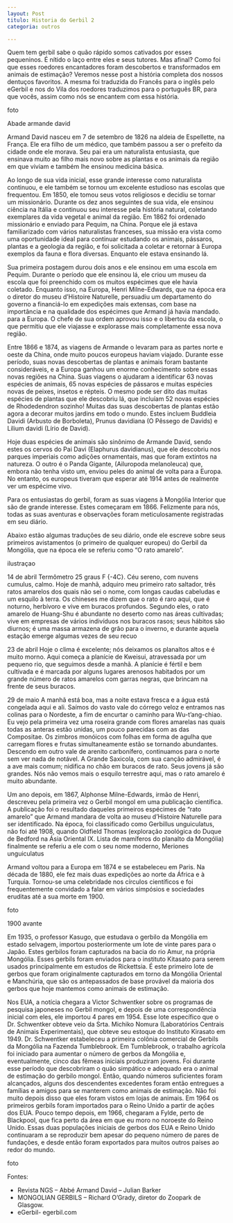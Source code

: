 ```yaml
---
layout: Post
titulo: Historia do Gerbil 2
categoria: outros

---
```

Quem tem gerbil sabe o quão rápido somos cativados por esses pequeninos. É nítido o laço entre eles e seus tutores. Mas afinal?  Como foi que esses roedores encantadores foram descobertos e transformados em animais de estimação? Veremos nesse post a história completa dos nossos dentuços favoritos. A mesma foi traduzida do Francês para o inglês pelo eGerbil e nos do Vila dos roedores traduzimos para o português BR, para que vocês, assim como nós se encantem com essa história.

foto

Abade armande david

Armand David nasceu em 7 de setembro de 1826 na aldeia de Espellette, na França. Ele era filho de um médico, que também passou a ser o prefeito da cidade onde ele morava. Seu pai era um naturalista entusiasta, que ensinava muito ao filho mais novo sobre as plantas e os animais da região em que viviam e também lhe ensinou medicina básica.

Ao longo de sua vida inicial, esse grande interesse como naturalista continuou, e ele também se tornou um excelente estudioso nas escolas que frequentou. Em 1850, ele tomou seus votos religiosos e decidiu se tornar um missionário. Durante os dez anos seguintes de sua vida, ele ensinou ciência na Itália e continuou seu interesse pela história natural, coletando exemplares da vida vegetal e animal da região. Em 1862 foi ordenado missionário e enviado para Pequim, na China. Porque ele já estava familiarizado com vários naturalistas franceses, sua missão era vista como uma oportunidade ideal para continuar estudando os animais, pássaros, plantas e a geologia da região, e foi solicitada a coletar e retornar à Europa exemplos da fauna e flora diversas. Enquanto ele estava ensinando lá.

Sua primeira postagem durou dois anos e ele ensinou em uma escola em Pequim. Durante o período que ele ensinou lá, ele criou um museu da escola que foi preenchido com os muitos espécimes que ele havia coletado. Enquanto isso, na Europa, Henri Milne-Edwards, que na época era o diretor do museu d’Histoire Naturelle, persuadiu um departamento do governo a financiá-lo em expedições mais extensas, com base na importância e na qualidade dos espécimes que Armand já havia mandado. para a Europa. O chefe de sua ordem aprovou isso e o libertou da escola, o que permitiu que ele viajasse e explorasse mais completamente essa nova região.

Entre 1866 e 1874, as viagens de Armande o levaram para as partes norte e oeste da China, onde muito poucos europeus haviam viajado. Durante esse período, suas novas descobertas de plantas e animais foram bastante consideráveis, e a Europa ganhou um enorme conhecimento sobre essas novas regiões na China. Suas viagens o ajudaram a identificar 63 novas espécies de animais, 65 novas espécies de pássaros e muitas espécies novas de peixes, insetos e répteis. O mesmo pode ser dito das muitas espécies de plantas que ele descobriu lá, que incluíam 52 novas espécies de Rhodedendron sozinho! Muitas das suas descobertas de plantas estão agora a decorar muitos jardins em todo o mundo. Estes incluem Buddleia Davidi (Arbusto de Borboleta), Prunus davidiana (O Pêssego de Davids) e Lilium davidi (Lírio de David).

Hoje duas espécies de animais são sinônimo de Armande David, sendo estes os cervos do Pai Davi (Elaphurus davidianus), que ele descobriu nos parques imperiais como adições ornamentais, mas que foram extintos na natureza. O outro é o Panda Gigante, (Ailuropoda melanoleuca) que, embora não tenha visto um, enviou peles do animal de volta para a Europa. No entanto, os europeus tiveram que esperar até 1914 antes de realmente ver um espécime vivo.

Para os entusiastas do gerbil, foram as suas viagens à Mongólia Interior que são de grande interesse. Estes começaram em 1866. Felizmente para nós, todas as suas aventuras e observações foram meticulosamente registradas em seu diário.

Abaixo estão algumas traduções de seu diário, onde ele escreve sobre seus primeiros avistamentos (o primeiro de qualquer europeu) do Gerbil da Mongólia, que na época ele se referiu como “O rato amarelo”.

ilustraçao

14 de abril Termômetro 25 graus F {-4C}. Céu sereno, com nuvens cumulus, calmo. Hoje de manhã, adquiro meu primeiro rato saltador, três ratos amarelos dos quais não sei o nome, com longas caudas cabeludas e um esquilo à terra. Os chineses me dizem que o rato é raro aqui, que é noturno, herbívoro e vive em buracos profundos. Segundo eles, o rato amarelo de Huang-Shu é abundante no deserto como nas áreas cultivadas; vive em empresas de vários indivíduos nos buracos rasos; seus hábitos são diurnos; é uma massa armazena de grão para o inverno, e durante aquela estação emerge algumas vezes de seu recuo

23 de abril Hoje o clima é excelente; nós deixamos os planaltos altos e é muito morno. Aqui começa a planície de Kweisui, atravessada por um pequeno rio, que seguimos desde a manhã. A planície é fértil e bem cultivada e é marcada por alguns lugares arenosos habitados por um grande número de ratos amarelos com garras negras, que brincam na frente de seus buracos.

29 de maio A manhã está boa, mas a noite estava fresca e a água está congelada aqui e ali. Saímos do vasto vale do córrego veloz e entramos nas colinas para o Nordeste, a fim de encurtar o caminho para Wu-t’ang-chiao. Eu vejo pela primeira vez uma roseira grande com flores amarelas nas quais todas as anteras estão unidas, um pouco parecidas com as das Compositae. Os zimbros monóicos com folhas em forma de agulha que carregam flores e frutas simultaneamente estão se tornando abundantes. Descendo em outro vale de arenito carbonífero, continuamos para o norte sem ver nada de notável. A Grande Saxicola, com sua canção admirável, é a ave mais comum; nidifica no chão em buracos de rato. Seus jovens já são grandes. Nós não vemos mais o esquilo terrestre aqui, mas o rato amarelo é muito abundante.

Um ano depois, em 1867, Alphonse Milne-Edwards, irmão de Henri, descreveu pela primeira vez o Gerbil mongol em uma publicação científica. A publicação foi o resultado daqueles primeiros espécimes de “rato amarelo” que Armand mandara de volta ao museu d’Histoire Naturelle para ser identificado. Na época, foi classificado como Gerbillus unguiculatus, não foi até 1908, quando Oldfield Thomas (exploração zoológica do Duque de Bedford na Ásia Oriental IX. Lista de mamíferos do planalto da Mongólia) finalmente se referiu a ele com o seu nome moderno, Meriones unguiculatus

Armand voltou para a Europa em 1874 e se estabeleceu em Paris. Na década de 1880, ele fez mais duas expedições ao norte da África e à Turquia. Tornou-se uma celebridade nos círculos científicos e foi frequentemente convidado a falar em vários simpósios e sociedades eruditas até a sua morte em 1900.

foto

1900 avante

Em 1935, o professor Kasugo, que estudava o gerbilo da Mongólia em estado selvagem, importou posteriormente um lote de vinte pares para o Japão. Estes gerbilos foram capturados na bacia do rio Amur, na própria Mongólia. Esses gerbils foram enviados para o instituto Kitasato para serem usados ​​principalmente em estudos de Rickettsia. É este primeiro lote de gerbos que foram originalmente capturados em torno da Mongólia Oriental e Manchúria, que são os antepassados ​​de base provável da maioria dos gerbos que hoje mantemos como animais de estimação.

Nos EUA, a notícia chegara a Victor Schwentker sobre os programas de pesquisa japoneses no Gerbil mongol, e depois de uma correspondência inicial com eles, ele importou 4 pares em 1954. Esse lote específico que o Dr. Schwentker obteve veio da Srta. Michiko Nomura (Laboratórios Centrais de Animais Experimentais), que obteve seu estoque do Instituto Kirasato em 1949. Dr. Schwentker estabeleceu a primeira colônia comercial de Gerbils da Mongólia na Fazenda Tumblebrook. Em Tumblebrook, o trabalho agrícola foi iniciado para aumentar o número de gerbos da Mongólia e, eventualmente, cinco das fêmeas iniciais produziram jovens. Foi durante esse período que descobriram o quão simpático e adequado era o animal de estimação do gerbilo mongol. Então, quando números suficientes foram alcançados, alguns dos descendentes excedentes foram então entregues a famílias e amigos para se manterem como animais de estimação. Não foi muito depois disso que eles foram vistos em lojas de animais. Em 1964 os primeiros gerbils foram importados para o Reino Unido a partir de ações dos EUA. Pouco tempo depois, em 1966, chegaram a Fylde, perto de Blackpool, que fica perto da área em que eu moro no noroeste do Reino Unido. Essas duas populações iniciais de gerbos dos EUA e Reino Unido continuaram a se reproduzir bem apesar do pequeno número de pares de fundações, e desde então foram exportados para muitos outros países ao redor do mundo.

foto

Fontes:

- Revista NGS – Abbé Armand David – Julian Barker
- MONGOLIAN GERBILS – Richard O’Grady, diretor do Zoopark de Glasgow.
- eGerbil- egerbil.com